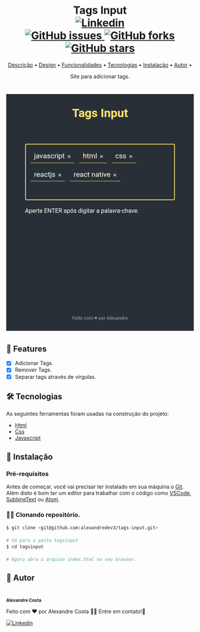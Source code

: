 <h1 align="center">
  Tags Input
  <br />
  <a href="https://www.linkedin.com/in/alexandre-costa-401699199">
    <img alt="Linkedin" src="https://img.shields.io/badge/-Alexandre%20Costa-9871F5?label=Linkedin&logo=linkedin&style=flat-square">
  </a>
  <br />
  <a href="https://github.com/alexandredev3/proffy/issues">
    <img alt="GitHub issues" src="https://img.shields.io/github/issues/alexandredev3/tags-input?style=flat-square">
  </a>
  <a href="https://github.com/alexandredev3/proffy/network">
    <img alt="GitHub forks" src="https://img.shields.io/github/forks/alexandredev3/tags-input?style=flat-square">
  </a>
  <a href="https://github.com/alexandredev3/proffy/stargazers">
    <img alt="GitHub stars" src="https://img.shields.io/github/stars/alexandredev3/tags-input?style=flat-square">
  </a>
</h1>
<p align="center">
 <a href="#description">Descrição</a> •
 <a href="#design">Design</a> • 
 <a href="#features">Funcionalidades</a> • 
 <a href="#tecnologias">Tecnologias</a> •
 <a href="#install">Instalação</a> •
 <a href="#author">Autor</a> •
</p>
<p align="center" id="description">
  Site para adicionar tags.
</p>
<h1 align="center" id="design">
  <img src="./.github/tagsinput-interface.png" />
</h1>

<h2 id="features">
  📑️ Features
</h2>

- [x] Adicionar Tags.
- [x] Remover Tags.
- [x] Separar tags através de vírgulas.

<h2 id="tecnologias">
  🛠 Tecnologias
</h2>

 As seguintes ferramentas foram usadas na construção do projeto:

- [Html]()
- [Css]()
- [Javascript]()

<h2 id="install">
   📜️ Instalação
</h2>

### Pré-requisitos

Antes de começar, você vai precisar ter instalado em sua máquina o [Git](https://git-scm.com).
Além disto é bom ter um editor para trabalhar com o código como 
[VSCode](https://code.visualstudio.com/), [SublimeText](https://www.sublimetext.com/) ou [Atom](https://atom.io/).


### 👨‍💻️ Clonando repositório.

```bash
$ git clone <git@github.com:alexandredev3/tags-input.git>

# Vá para a pasta tagsinput
$ cd tagsinput

# Agora abra o arquivo index.html no seu browser.
```

<h2 id="author">
   👷️ Autor
</h2>

<a href="https://github.com/alexandredev3/">
 <img src="https://avatars2.githubusercontent.com/u/61118233?s=460&u=6986cc74bed8eb5dee60c2211d9f1b0dd2d24009&v=4" width="70px;" alt=""/>
 <br />
 <sub><b>Alexandre Costa</b></sub>
</a>


Feito com ❤️ por Alexandre Costa 👋🏽 Entre em contato!🚀

<a href="https://www.linkedin.com/in/alexandre-costa-401699199">
  <img alt="Linkedin" src="https://img.shields.io/badge/-Alexandre%20Costa-9871F5?label=Linkedin&logo=linkedin&style=flat-square">
</a>
